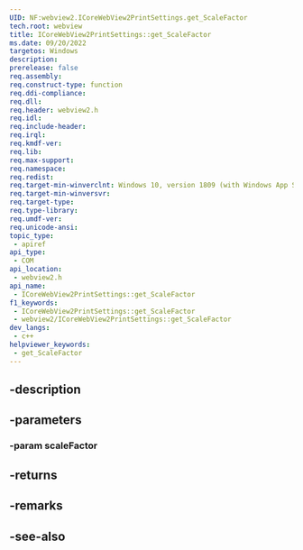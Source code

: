 ```yaml
---
UID: NF:webview2.ICoreWebView2PrintSettings.get_ScaleFactor
tech.root: webview
title: ICoreWebView2PrintSettings::get_ScaleFactor
ms.date: 09/20/2022
targetos: Windows
description: 
prerelease: false
req.assembly: 
req.construct-type: function
req.ddi-compliance: 
req.dll: 
req.header: webview2.h
req.idl: 
req.include-header: 
req.irql: 
req.kmdf-ver: 
req.lib: 
req.max-support: 
req.namespace: 
req.redist: 
req.target-min-winverclnt: Windows 10, version 1809 (with Windows App SDK 1.1 or later)
req.target-min-winversvr: 
req.target-type: 
req.type-library: 
req.umdf-ver: 
req.unicode-ansi: 
topic_type:
 - apiref
api_type:
 - COM
api_location:
 - webview2.h
api_name:
 - ICoreWebView2PrintSettings::get_ScaleFactor
f1_keywords:
 - ICoreWebView2PrintSettings::get_ScaleFactor
 - webview2/ICoreWebView2PrintSettings::get_ScaleFactor
dev_langs:
 - c++
helpviewer_keywords:
 - get_ScaleFactor
---
```


## -description

## -parameters

### -param scaleFactor

## -returns

## -remarks

## -see-also

